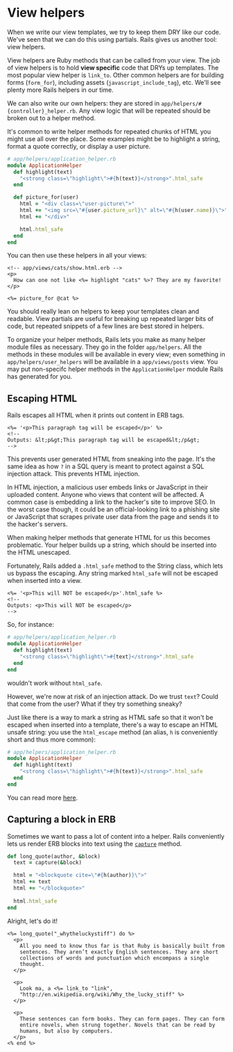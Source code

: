 # View helpers

When we write our view templates, we try to keep them DRY like our
code. We've seen that we can do this using partials. Rails gives us
another tool: view helpers.

View helpers are Ruby methods that can be called from your view. The
job of view helpers is to hold **view specific** code that DRYs up
templates. The most popular view helper is `link_to`. Other common
helpers are for building forms (`form_for`), including assets
(`javascript_include_tag`), etc. We'll see plenty more Rails helpers
in our time.

We can also write our own helpers: they are stored in
`app/helpers/#{controller}_helper.rb`. Any view logic that will be
repeated should be broken out to a helper method.

It's common to write helper methods for repeated chunks of HTML you
might use all over the place. Some examples might be to highlight a
string, format a quote correctly, or display a user picture.

```ruby
# app/helpers/application_helper.rb
module ApplicationHelper
  def highlight(text)
    "<strong class=\"highlight\">#{h(text)}</strong>".html_safe
  end

  def picture_for(user)
    html = "<div class=\"user-picture\">"
    html += "<img src=\"#{user.picture_url}\" alt=\"#{h(user.name)}\">"
    html += "</div>"

    html.html_safe
  end
end
```

You can then use these helpers in all your views:

```html+erb
<!-- app/views/cats/show.html.erb -->
<p>
  How can one not like <%= highlight "cats" %>? They are my favorite!
</p>

<%= picture_for @cat %>
```

You should really lean on helpers to keep your templates clean and
readable. View partials are useful for breaking up repeated larger
bits of code, but repeated snippets of a few lines are best stored in
helpers.

To organize your helper methods, Rails lets you make as many helper
module files as necessary. They go in the folder `app/helpers`. All
the methods in these modules will be available in every view; even
something in `app/helpers/user_helpers` will be available in a
`app/views/posts` view. You may put non-specifc helper methods in the
`ApplicationHelper` module Rails has generated for you.

## Escaping HTML

Rails escapes all HTML when it prints out content in ERB tags.

```html+erb
<%= '<p>This paragraph tag will be escaped</p>' %>
<!--
Outputs: &lt;p&gt;This paragraph tag will be escaped&lt;/p&gt;
-->
```

This prevents user generated HTML from sneaking into the page. It's
the same idea as how `?` in a SQL query is meant to protect against a
SQL injection attack. This prevents HTML injection.

In HTML injection, a malicious user embeds links or JavaScript in
their uploaded content. Anyone who views that content will be
affected. A common case is embedding a link to the hacker's site
to improve SEO. In the worst case though, it could be an
official-looking link to a phishing site or JavaScript that scrapes
private user data from the page and sends it to the hacker's servers.

When making helper methods that generate HTML for us this becomes
problematic. Your helper builds up a string, which should be inserted
into the HTML unescaped.

Fortunately, Rails added a `.html_safe` method to the String class,
which lets us bypass the escaping. Any string marked `html_safe` will
not be escaped when inserted into a view.

```html+erb
<%= '<p>This will NOT be escaped</p>'.html_safe %>
<!--
Outputs: <p>This will NOT be escaped</p>
-->
```

So, for instance:

```ruby
# app/helpers/application_helper.rb
module ApplicationHelper
  def highlight(text)
    "<strong class=\"highlight\">#{text}</strong>".html_safe
  end
end
```

wouldn't work without `html_safe`.

However, we're now at risk of an injection attack. Do we trust `text`?
Could that come from the user? What if they try something sneaky?

Just like there is a way to mark a string as HTML safe so that it
won't be escaped when inserted into a template, there's a way to
escape an HTML unsafe string: you use the `html_escape` method (an
alias, `h` is conveniently short and thus more common):

```ruby
# app/helpers/application_helper.rb
module ApplicationHelper
  def highlight(text)
    "<strong class=\"highlight\">#{h(text)}</strong>".html_safe
  end
end
```

You can read more [here][erb-util-doc].

[erb-util-doc]: http://api.rubyonrails.org/classes/ERB/Util.html

## Capturing a block in ERB

Sometimes we want to pass a lot of content into a helper. Rails
conveniently lets us render ERB blocks into text using the
[`capture`][rails-api-capture] method.

```ruby
def long_quote(author, &block)
  text = capture(&block)

  html = "<blockquote cite=\"#{h(author)}\">"
  html += text
  html += "</blockquote>"
  
  html.html_safe
end
```

Alright, let's do it! 

```html+erb
<%= long_quote("_whytheluckystiff") do %>
  <p>
    All you need to know thus far is that Ruby is basically built from
    sentences. They aren’t exactly English sentences. They are short
    collections of words and punctuation which encompass a single
    thought.
  </p>
  
  <p>
    Look ma, a <%= link_to "link",
    "http://en.wikipedia.org/wiki/Why_the_lucky_stiff" %>
  </p>
  
  <p>
    These sentences can form books. They can form pages. They can form
    entire novels, when strung together. Novels that can be read by
    humans, but also by computers.
  </p>
<% end %>
```

[rails-api-capture]: http://api.rubyonrails.org/classes/ActionView/Helpers/CaptureHelper.html#method-i-capture
